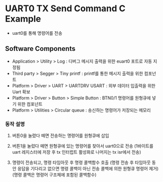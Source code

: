 # UART0 TX Send Command C Example
- uart0를 통해 명령어를 전송

## Software Components
- Application > Utility > Log : 디버그 메시지 출력을 위한 euart0 포트로 자동 지정됨
- Third party > Segger > Tiny printf : printf를 통한 메시지 출력을 위한 컴포넌트
- Platform > Driver > UART > UARTDRV USART : 외부 데이터 입출력을 위한 Uart 확보
- Platform > Driver > Button > Simple Button : BTN0/1 명령어를 원형큐에 넣기 위한 컴포넌트
- Platform > Utilities > Circular queue : 송신하는 명령어가 저장되는 메모리

### 동작 설명
1. 버튼0을 눌렸다 떼면 전송하는 명령어를 원형큐에 삽입

2. 버튼1을 눌렀다 떼면 원형큐에 있는 명령어를 찾아서 uart0으로 전송
	(1바이트를 uart 레지스터에 저장 후 tx 인터럽트 활성화로 나머지는 tx isr에서 전송)

3. 명령이 전송되고, 명령 타임아웃 후 명령 콜백함수 호출
	(명령 전송 후 타임아웃 동안 응답을 기다리고 없으면 명령 콜백이 아닌 전송 콜백에 의한 원형큐 명령어 제거)
	(명령 콜백은 명령어 구조체에 포함된 콜백함수)

 